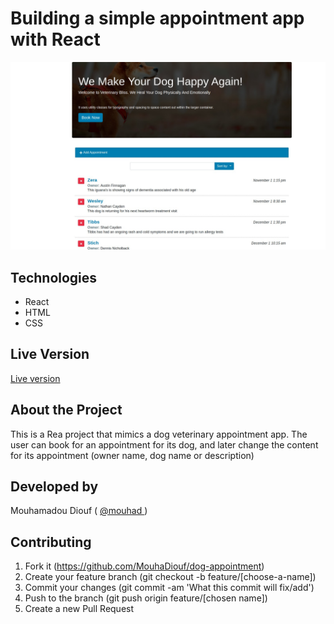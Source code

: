 # Building a simple appointment app with React
![screenshot](./src/pictures/appointdog_screenshot.jpg)
## Technologies

- React
- HTML
- CSS

## Live Version 
<a href="https://appointdog.netlify.app/" target="_blank" > Live version </a>

## About the Project

This is a  Rea project that mimics a dog veterinary appointment app. The user can book for an appointment for its dog, and later change the content for its appointment (owner name, dog name or description)


## Developed by

Mouhamadou Diouf ( <a href="https://github.com/MouhaDiouf"> @mouhad </a>)


## Contributing

1. Fork it (https://github.com/MouhaDiouf/dog-appointment)
2. Create your feature branch (git checkout -b feature/[choose-a-name])
3. Commit your changes (git commit -am 'What this commit will fix/add')
4. Push to the branch (git push origin feature/[chosen name])
5. Create a new Pull Request
